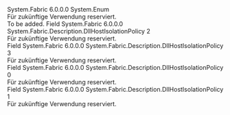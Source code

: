 <Type Name="DllHostIsolationPolicy" FullName="System.Fabric.Description.DllHostIsolationPolicy">
  <TypeSignature Language="C#" Value="public enum DllHostIsolationPolicy" />
  <TypeSignature Language="ILAsm" Value=".class public auto ansi sealed DllHostIsolationPolicy extends System.Enum" />
  <TypeSignature Language="DocId" Value="T:System.Fabric.Description.DllHostIsolationPolicy" />
  <TypeSignature Language="VB.NET" Value="Public Enum DllHostIsolationPolicy" />
  <TypeSignature Language="F#" Value="type DllHostIsolationPolicy = " />
  <AssemblyInfo>
    <AssemblyName>System.Fabric</AssemblyName>
    <AssemblyVersion>6.0.0.0</AssemblyVersion>
  </AssemblyInfo>
  <Base>
    <BaseTypeName>System.Enum</BaseTypeName>
  </Base>
  <Docs>
    <summary>
      <para>Für zukünftige Verwendung reserviert.</para>
    </summary>
    <remarks>To be added.</remarks>
  </Docs>
  <Members>
    <Member MemberName="DedicatedDomain">
      <MemberSignature Language="C#" Value="DedicatedDomain" />
      <MemberSignature Language="ILAsm" Value=".field public static literal valuetype System.Fabric.Description.DllHostIsolationPolicy DedicatedDomain = int32(2)" />
      <MemberSignature Language="DocId" Value="F:System.Fabric.Description.DllHostIsolationPolicy.DedicatedDomain" />
      <MemberSignature Language="VB.NET" Value="DedicatedDomain" />
      <MemberSignature Language="F#" Value="DedicatedDomain = 2" Usage="System.Fabric.Description.DllHostIsolationPolicy.DedicatedDomain" />
      <MemberType>Field</MemberType>
      <AssemblyInfo>
        <AssemblyName>System.Fabric</AssemblyName>
        <AssemblyVersion>6.0.0.0</AssemblyVersion>
      </AssemblyInfo>
      <ReturnValue>
        <ReturnType>System.Fabric.Description.DllHostIsolationPolicy</ReturnType>
      </ReturnValue>
      <MemberValue>2</MemberValue>
      <Docs>
        <summary>
          <para>Für zukünftige Verwendung reserviert.</para>
        </summary>
      </Docs>
    </Member>
    <Member MemberName="DedicatedProcess">
      <MemberSignature Language="C#" Value="DedicatedProcess" />
      <MemberSignature Language="ILAsm" Value=".field public static literal valuetype System.Fabric.Description.DllHostIsolationPolicy DedicatedProcess = int32(3)" />
      <MemberSignature Language="DocId" Value="F:System.Fabric.Description.DllHostIsolationPolicy.DedicatedProcess" />
      <MemberSignature Language="VB.NET" Value="DedicatedProcess" />
      <MemberSignature Language="F#" Value="DedicatedProcess = 3" Usage="System.Fabric.Description.DllHostIsolationPolicy.DedicatedProcess" />
      <MemberType>Field</MemberType>
      <AssemblyInfo>
        <AssemblyName>System.Fabric</AssemblyName>
        <AssemblyVersion>6.0.0.0</AssemblyVersion>
      </AssemblyInfo>
      <ReturnValue>
        <ReturnType>System.Fabric.Description.DllHostIsolationPolicy</ReturnType>
      </ReturnValue>
      <MemberValue>3</MemberValue>
      <Docs>
        <summary>
          <para>Für zukünftige Verwendung reserviert.</para>
        </summary>
      </Docs>
    </Member>
    <Member MemberName="Invalid">
      <MemberSignature Language="C#" Value="Invalid" />
      <MemberSignature Language="ILAsm" Value=".field public static literal valuetype System.Fabric.Description.DllHostIsolationPolicy Invalid = int32(0)" />
      <MemberSignature Language="DocId" Value="F:System.Fabric.Description.DllHostIsolationPolicy.Invalid" />
      <MemberSignature Language="VB.NET" Value="Invalid" />
      <MemberSignature Language="F#" Value="Invalid = 0" Usage="System.Fabric.Description.DllHostIsolationPolicy.Invalid" />
      <MemberType>Field</MemberType>
      <AssemblyInfo>
        <AssemblyName>System.Fabric</AssemblyName>
        <AssemblyVersion>6.0.0.0</AssemblyVersion>
      </AssemblyInfo>
      <ReturnValue>
        <ReturnType>System.Fabric.Description.DllHostIsolationPolicy</ReturnType>
      </ReturnValue>
      <MemberValue>0</MemberValue>
      <Docs>
        <summary>
          <para>Für zukünftige Verwendung reserviert.</para>
        </summary>
      </Docs>
    </Member>
    <Member MemberName="SharedDomain">
      <MemberSignature Language="C#" Value="SharedDomain" />
      <MemberSignature Language="ILAsm" Value=".field public static literal valuetype System.Fabric.Description.DllHostIsolationPolicy SharedDomain = int32(1)" />
      <MemberSignature Language="DocId" Value="F:System.Fabric.Description.DllHostIsolationPolicy.SharedDomain" />
      <MemberSignature Language="VB.NET" Value="SharedDomain" />
      <MemberSignature Language="F#" Value="SharedDomain = 1" Usage="System.Fabric.Description.DllHostIsolationPolicy.SharedDomain" />
      <MemberType>Field</MemberType>
      <AssemblyInfo>
        <AssemblyName>System.Fabric</AssemblyName>
        <AssemblyVersion>6.0.0.0</AssemblyVersion>
      </AssemblyInfo>
      <ReturnValue>
        <ReturnType>System.Fabric.Description.DllHostIsolationPolicy</ReturnType>
      </ReturnValue>
      <MemberValue>1</MemberValue>
      <Docs>
        <summary>
          <para>Für zukünftige Verwendung reserviert.</para>
        </summary>
      </Docs>
    </Member>
  </Members>
</Type>